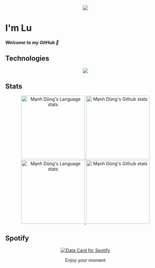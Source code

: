 <p align="center">
<img src="https://capsule-render.vercel.app/api?type=waving&color=gradient&height=200&section=header&text=M.Lu&fontSize=80&fontAlignY=35&animation=twinkling&fontColor=gradient"/> </a> 
</p>

# I'm **Lu**
#### *Welcome to my GitHub 👋*

## Technologies 
<p align="center">
  <a href="https://skillicons.dev">
    <img src="https://skillicons.dev/icons?i=java,spring,vue,vite,nodejs,js,mysql,postman,git,html,css,idea,vscode&theme=light" />
  </a>
</p>

## Stats
 <!-- Light Mode -->
<div align="center"> 
<a href="https://github.com/maxlu2k/github-readme-stats#gh-light-mode-only">
<img height=200 src="https://github-readme-stats-git-masterrstaa-rickstaa.vercel.app/api/top-langs/?username=maxlu2k&layout=compact&langs_count=5&hide_border=true&include_orgs=true&theme=dark&bg_color=000000#gh-light-mode-only" alt="Mạnh Dũng's Language stats" />
</a>
<a href="https://github.com/maxlu2k/github-readme-stats#gh-light-mode-only">
<img height=200 src="https://github-readme-stats-git-masterrstaa-rickstaa.vercel.app/api?username=maxlu2k&show_icons=true&count_private=true&line_height=28&hide_border=true&card_width=450&include_all_commits=true&include_orgs=true&exclude_repo=github-readme-stats&theme=dark&bg_color=000000#gh-light-mode-only" alt="Mạnh Dũng's Github stats" />
</a>
</div>
<!-- Dark Mode -->
<div align="center"> 
<a href="https://github.com/maxlu2k/github-readme-stats#gh-dark-mode-only">
<img height=200 src="https://github-readme-stats-git-masterrstaa-rickstaa.vercel.app/api/top-langs/?username=maxlu2k&layout=compact&langs_count=5&hide_border=true&include_orgs=true&theme=dark&bg_color=000000#gh-dark-mode-only" alt="Mạnh Dũng's Language stats" />
</a>
<a href="https://github.com/maxlu2k/github-readme-stats#gh-dark-mode-only">
<img height=200 src="https://github-readme-stats-git-masterrstaa-rickstaa.vercel.app/api?username=maxlu2k&show_icons=true&count_private=true&line_height=28&hide_border=true&card_width=450&include_all_commits=true&include_orgs=true&exclude_repo=github-readme-stats&theme=dark&bg_color=000000#gh-dark-mode-only" alt="Mạnh Dũng's Github stats" />
</a>
</div>

## Spotify
<div align="center">
    <a href="https://data-card-for-spotify.herokuapp.com/card?user_id=31cpcgsjiog5rbpctqbkspdkqd4m">
    <img src="https://data-card-for-spotify.herokuapp.com/api/card?user_id=31cpcgsjiog5rbpctqbkspdkqd4m" alt="Data Card for Spotify">
    </a>
    <br>
    <p>Enjoy your moment</p>
    <br>
</div>

